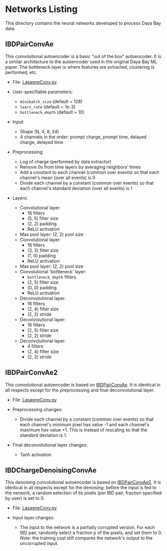 Networks Listing
============

This directory contains the neural networks developed to process Daya Bay data.

IBDPairConvAe
-----------

This convolutional autoencoder is a basic "out of the box" autoencoder. It is
a similar architecture to the autoencoder used in the original Daya Bay ML
paper. The bottleneck layer is where features are extracted, clustering is
performed, etc. 

 - File:
[LasagneConv.py](https://github.com/NERSC/dayabay-learn/blob/master/networks/LasagneConv.py)

 - User-specifiable parameters:
    - `minibatch_size` (default = 128)
    - `learn_rate` (default = 1e-3)
    - `bottleneck_depth` (default = 10)
 - Input:
    - Shape (N, 4, 8, 24)
    - 4 channels in the order: prompt charge, prompt time, delayed charge,
      delayed time
 - Preprocessing:
    - Log of charge (performed by data extractor)
    - Remove 0s from time layers by averaging neighbors' times
    - Add a constant to each channel (common over events) so that each channel's
      mean (over all events) is 0
    - Divide each channel by a constant (common over events) so that each
      channel's standard deviation (over all events) is 1
 - Layers:
    - Convolutional layer:
        - 16 filters
        - (5, 5) filter size
        - (2, 2) padding
        - ReLU activation
    - Max pool layer: (2, 2) pool size
    - Convolutional layer:
        - 16 filters
        - (3, 3) filter size
        - (1, 0) padding
        - ReLU activation
    - Max pool layer: (2, 2) pool size
    - Convolutional 'bottleneck' layer:
        - `bottleneck_depth` filters
        - (2, 5) filter size
        - (0, 0) padding
        - ReLU activation
    - Deconvolutional layer:
        - 16 filters
        - (2, 4) filter size
        - (2, 2) stride
    - Deconvolutional layer:
        - 16 filters
        - (2, 5) filter size
        - (2, 2) stride
    - Deconvolutional layer:
        - 4 filters
        - (2, 4) filter size
        - (2, 2) stride

IBDPairConvAe2
-----------

This convolutional autoencoder is based on
[IBDPairConvAe](https://github.com/NERSC/dayabay-learn/tree/master/networks#ibdpairconvae).
It is identical in all respects except for the preprocessing and final
deconvolutional layer.

 - File:
[LasagneConv.py](https://github.com/NERSC/dayabay-learn/blob/master/networks/LasagneConv.py)

 - Preprocessing changes:
    - Divide each channel by a constant (common over events) so that each
      channel's minimum pixel has value -1 and each channel's maximum has value
      +1. This is instead of rescaling so that the standard deviation is 1.
 - Final deconvolutional layer changes:
    - Tanh activation

IBDChargeDenoisingConvAe
-----------

This denoising convolutional autoencoder is based on
[IBDPairConvAe2](https://github.com/NERSC/dayabay-learn/tree/master/networks#ibdpairconvae2).
It is identical in all respects except for the denoising: before the input is
fed to the network, a random selection of its pixels (per IBD pair, fraction
specified by user) is set to 0.

 - File:
[LasagneConv.py](https://github.com/NERSC/dayabay-learn/blob/master/networks/LasagneConv.py)

 - Input layer changes:
    - The input to the network is a partially corrupted version. For each IBD
      pair, randomly select a fraction p of the pixels, and set them to 0.
      *Note*: the training cost still compares the network's output to the
      uncorrupted input.
